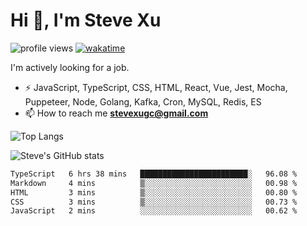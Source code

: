 # Hi 👋, I'm Steve Xu

![profile views](https://komarev.com/ghpvc/?username=nusr&color=green)
[![wakatime](https://wakatime.com/badge/user/0653cda0-f622-4930-8974-c19a957fc488.svg)](https://wakatime.com/@0653cda0-f622-4930-8974-c19a957fc488)

I'm actively looking for a job.

- ⚡ JavaScript, TypeScript, CSS, HTML, React, Vue, Jest, Mocha,
Puppeteer, Node, Golang, Kafka, Cron, MySQL, Redis, ES
- 📫 How to reach me **stevexugc@gmail.com**

![Top Langs](https://github-readme-stats.vercel.app/api/top-langs/?username=nusr&langs_count=8&layout=compact)

![Steve's GitHub stats](https://github-readme-stats.vercel.app/api?username=nusr&show_icons=true)

<!--START_SECTION:waka-->

```txt
TypeScript   6 hrs 38 mins   ████████████████████████░   96.08 %
Markdown     4 mins          ▒░░░░░░░░░░░░░░░░░░░░░░░░   00.98 %
HTML         3 mins          ▒░░░░░░░░░░░░░░░░░░░░░░░░   00.80 %
CSS          3 mins          ▒░░░░░░░░░░░░░░░░░░░░░░░░   00.73 %
JavaScript   2 mins          ░░░░░░░░░░░░░░░░░░░░░░░░░   00.62 %
```

<!--END_SECTION:waka-->
